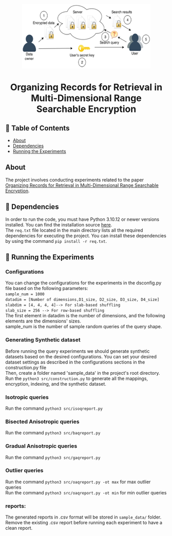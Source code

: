 <p align="center">
  <a href="" rel="noopener">
 <img width=400px height=200px src="docs\Public_key_encryption_keys.svg.png" alt="Project logo"></a>
</p>


<h1 align="center" >Organizing Records for Retrieval in Multi-Dimensional Range Searchable Encryption</h1>

## 📝 Table of Contents

- [About](#about)
- [Dependencies](#dependencies)
- [Running the Experiments](#experiments)


##  About <a name = "about"></a>
<!-- The project involves conducting experiments related to the paper <a href="https://eprint.iacr.org/2024/635.pdf" rel="noopener">"Organizing Records for Retrieval in Multi-Dimensional Range Searchable Encryption".</a> -->
The project involves conducting experiments related to the paper [Organizing Records for Retrieval in Multi-Dimensional Range Searchable Encryption][paper].

## 🏁 Dependencies <a name = "dependencies"></a>

In order to run the code, you must have Python 3.10.12 or newer versions installed. You can find the installation source [here][def].<br />
The `req.txt` file located in the main directory lists all the required dependencies for executing the project. You can install these dependencies by using the command `pip install -r req.txt`.

## 🏁 Running the Experiments <a name = "experiments"></a>


### Configurations
You can change the configurations for the experiments in the dsconfig.py file based on the following parameters:<br />
    `sample_num = 1000`<br />
    `datadim = [Number of dimensions,D1_size, D2_size, D3_size, D4_size]`<br />
    `slabdim = [4, 4, 4, 4]--> For slab-based shuffling`<br />
    `slab_size = 256 --> For row-based shuffling`<br />
The first element in datadim is the number of dimensions, and the following elements are the dimensions' sizes. <br />
sample_num is the number of sample random queries of the query shape.

### Generating Synthetic dataset
Before running the query experiments we should generate synthetic datasets based on the desired configurations. You can set your desired dataset settings as described in the configurations sections in the construction.py file<br />
Then, create a folder named 'sample_data' in the project's root directory.<br />
Run the `python3 src/construction.py` to generate all the mappings, encryption, indexing, and the synthetic dataset.

### Isotropic queries
Run the command `python3 src/isoqreport.py`<br />

### Bisected Anisotropic queries
Run the command `python3 src/baqreport.py`<br />

### Gradual Anisotropic queries
Run the command `python3 src/gaqreport.py`<br />

### Outlier queries
Run the command `python3 src/oaqreport.py -ot max` for max outlier queries<br />
Run the command `python3 src/oaqreport.py -ot min` for min outlier queries<br />

### reports:
The generated reports in .csv format will be stored in `sample_data/` folder. Remove the existing .csv report before running each experiment to have a clean report.




[paper]: https://eprint.iacr.org/2024/635.pdf
[def]: https://www.python.org/downloads/source/

